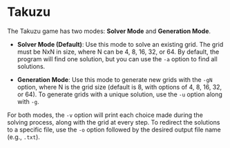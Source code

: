# Takuzu

The Takuzu game has two modes: **Solver Mode** and **Generation Mode**.

- **Solver Mode (Default)**: Use this mode to solve an existing grid. The grid must be NxN in size, where N can be 4, 8, 16, 32, or 64. By default, the program will find one solution, but you can use the `-a` option to find all solutions.

- **Generation Mode**: Use this mode to generate new grids with the `-gN` option, where N is the grid size (default is 8, with options of 4, 8, 16, 32, or 64). To generate grids with a unique solution, use the `-u` option along with `-g`.

For both modes, the `-v` option will print each choice made during the solving process, along with the grid at every step. To redirect the solutions to a specific file, use the `-o` option followed by the desired output file name (e.g., `.txt`).
